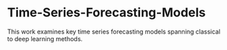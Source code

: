 # Time-Series-Forecasting-Models
This work examines key time series forecasting models spanning classical to deep learning methods.
